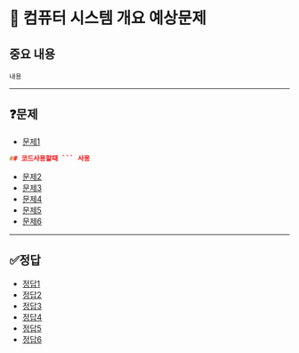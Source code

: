 # 📘 컴퓨터 시스템 개요 예상문제

## 중요 내용
```
내용
```
------------------------------------
## ❓문제
- [문제1](#정답1)
```c
## 코드사용할때 ``` 사용 
```
- [문제2](#정답2)
- [문제3](#정답3)
- [문제4](#정답4)
- [문제5](#정답5)
- [문제6](#정답6)

-------------------------------------------

## ✅정답
- [정답1](#문제1)
- [정답2](#문제2)
- [정답3](#문제3)
- [정답4](#문제4)
- [정답5](#문제5)
- [정답6](#문제6)
